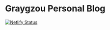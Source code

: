 # Graygzou Personal Blog

[![Netlify Status](https://api.netlify.com/api/v1/badges/a404bb18-0f17-4d16-9ff7-f3ca639881de/deploy-status)](https://app.netlify.com/sites/graygzoutest/deploys) 